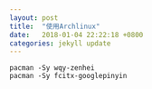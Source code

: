 ```yaml
---
layout: post
title:  "使用Archlinux"
date:   2018-01-04 22:22:18 +0800
categories: jekyll update
---
```



```
pacman -Sy wqy-zenhei
pacman -Sy fcitx-googlepinyin
```

